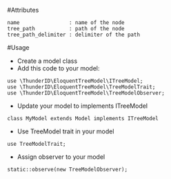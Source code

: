 #Attributes
```
name				: name of the node
tree_path			: path of the node
tree_path_delimiter	: delimiter of the path
```

#Usage

* Create a model class 
* Add this code to your model:
```
use \ThunderID\EloquentTreeModel\ITreeModel;
use \ThunderID\EloquentTreeModel\TreeModelTrait;
use \ThunderID\EloquentTreeModel\TreeModelObserver;
```
* Update your model to implements ITreeModel
```
class MyModel extends Model implements ITreeModel 
```
* Use TreeModel trait in your model
```
use TreeModelTrait;
```
* Assign observer to your model
```
static::observe(new TreeModelObserver);
```

